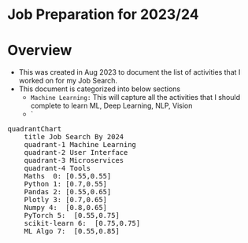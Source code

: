 # Job Preparation for 2023/24

# Overview
- This was created in Aug 2023 to document the list of activities that I worked on for my Job Search.
- This document is categorized into below sections
  - `Machine Learning:` This will capture all the activities that I should complete to learn ML, Deep Learning, NLP, Vision
  - `

<script type="module">
    import mermaid from 'https://cdn.jsdelivr.net/npm/mermaid@9/dist/mermaid.esm.min.mjs';
    mermaid.initialize({ startOnLoad: true});
</script>
<pre class="mermaid">
quadrantChart
    title Job Search By 2024
    quadrant-1 Machine Learning
    quadrant-2 User Interface
    quadrant-3 Microservices
    quadrant-4 Tools
    Maths  0: [0.55,0.55] 
    Python 1: [0.7,0.55]
    Pandas 2: [0.55,0.65]
    Plotly 3: [0.7,0.65]
    Numpy 4:  [0.8,0.65]
    PyTorch 5:  [0.55,0.75]
    scikit-learn 6:  [0.75,0.75]
    ML Algo 7:  [0.55,0.85]
</pre>
